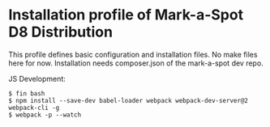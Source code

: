# Installation profile of Mark-a-Spot D8 Distribution

This profile defines basic configuration and installation files. No make files here for now. 
Installation needs composer.json of the mark-a-spot dev repo.

JS Development:

```
$ fin bash
$ npm install --save-dev babel-loader webpack webpack-dev-server@2 webpack-cli -g
$ webpack -p --watch
```